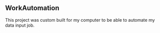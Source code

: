 ## WorkAutomation
This project was custom built for my computer to be able to automate my data input job.
